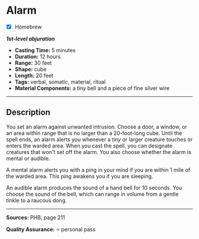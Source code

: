 # Alarm
- [x] Homebrew

***1st-level abjuration***
- **Casting Time:** 5 minutes
- **Duration:** 12 hours
- **Range:** 30 feet
- **Shape:** cube
- **Length:** 20 feet
- **Tags:** verbal, somatic, material, ritual
- **Material Components:** a tiny bell and a piece of fine silver wire

---

## Description
You set an alarm against unwanted intrusion.
Choose a door, a window, or an area within range that is no larger than a 20-foot-long cube.
Until the spell ends, an alarm alerts you whenever a *tiny* or larger creature touches or enters the warded area.
When you cast the spell, you can designate creatures that won't set off the alarm.
You also choose whether the alarm is mental or audible.

A mental alarm alerts you with a ping in your mind if you are within 1 mile of the warded area.
This ping awakens you if you are sleeping.

An audible alarm produces the sound of a hand bell for 10 seconds.
You choose the sound of the bell, which can range in volume from a gentle tinkle to a raucous dong.

---

**Sources:** PHB, page 211

**Quality Assurance:** :star: personal pass
